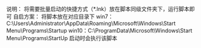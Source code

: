 <!--
 * @Author: Hunter
 * @Date: 2021-12-01 14:53:25
 * @LastEditTime: 2021-12-01 14:58:54
 * @LastEditors: Hunter
 * @Description: 
 * @FilePath: \webd:\Code\myCode\批量执行lnk（替换开机自启）\readme.md
 * 可以输入预定的版权声明、个性签名、空行等
-->
说明：
将需要批量启动的快捷方式（*.lnk）放在脚本同级文件夹下，运行脚本即可
自启方案：
将脚本放在对应目录下
win7：C:\Users\Administrator\AppData\Roaming\Microsoft\Windows\Start Menu\Programs\Startup
win10：C:\ProgramData\Microsoft\Windows\Start Menu\Programs\StartUp
启动时会执行该脚本